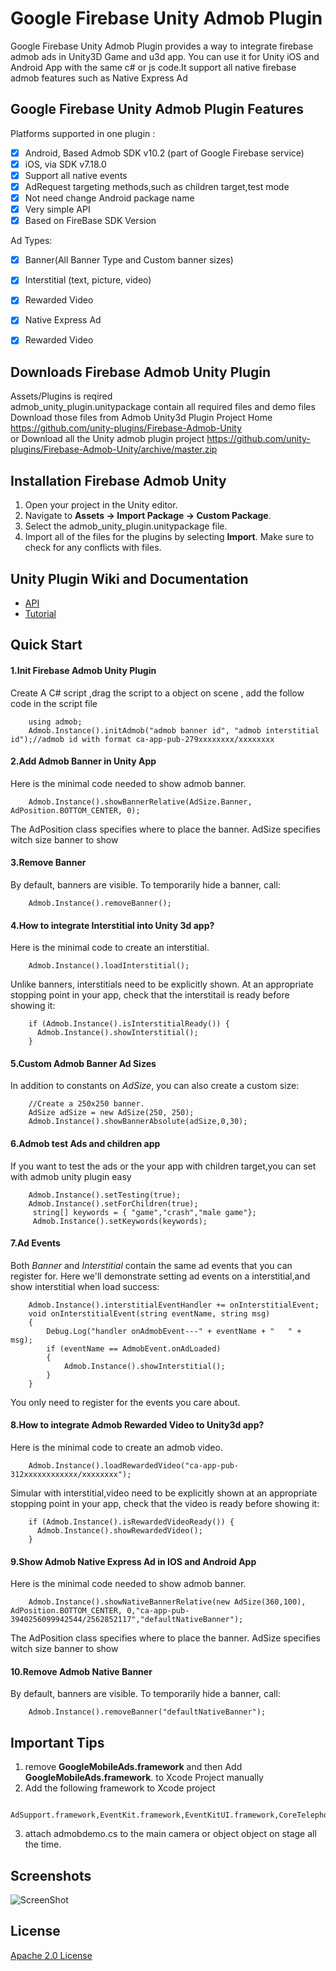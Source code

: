 Google Firebase Unity Admob Plugin
==============================

Google Firebase Unity Admob Plugin provides a way to integrate firebase admob ads in Unity3D Game and u3d app.
You can use it for Unity iOS and Android App with the same c# or js code.It support all native firebase admob features such as Native Express Ad

## Google Firebase Unity Admob Plugin Features
Platforms supported in one plugin :
- [x] Android, Based Admob SDK v10.2 (part of Google Firebase service)
- [x] iOS, via SDK v7.18.0
- [x] Support all native events
- [x] AdRequest targeting methods,such as children target,test mode
- [x] Not need change Android package name
- [x] Very simple API
- [x] Based on FireBase SDK Version

Ad Types:
- [x] Banner(All Banner Type and Custom banner sizes)
- [x] Interstitial (text, picture, video)
- [x] Rewarded Video 
- [x] Native Express Ad 
- [x] Rewarded Video


## Downloads Firebase Admob Unity Plugin
Assets/Plugins  is reqired     
admob_unity_plugin.unitypackage contain all required files and demo files     
Download those files from Admob Unity3d Plugin Project Home https://github.com/unity-plugins/Firebase-Admob-Unity     
or Download all the Unity admob plugin project https://github.com/unity-plugins/Firebase-Admob-Unity/archive/master.zip    

## Installation Firebase Admob Unity
1. Open your project in the Unity editor.
2. Navigate to **Assets -> Import Package -> Custom Package**.
3. Select the admob_unity_plugin.unitypackage file.
4. Import all of the files for the plugins by selecting **Import**. Make sure
   to check for any conflicts with files.

## Unity Plugin Wiki and Documentation
* [API](https://github.com/unity-plugins/Firebase-Admob-Unity/wiki/Admob-Unity-Plugin-API)
* [Tutorial](https://github.com/unity-plugins/Firebase-Admob-Unity/wiki)

## Quick Start
#### 1.Init Firebase Admob Unity Plugin 
Create A C# script ,drag the script to a object on scene , add the follow code in the script file
```
    using admob;
    Admob.Instance().initAdmob("admob banner id", "admob interstitial id");//admob id with format ca-app-pub-279xxxxxxxx/xxxxxxxx

```
#### 2.Add Admob Banner in Unity App 
Here is the minimal code needed to show admob banner.
```
    Admob.Instance().showBannerRelative(AdSize.Banner, AdPosition.BOTTOM_CENTER, 0);
```

The AdPosition class specifies where to place the banner. AdSize specifies witch size banner to show

#### 3.Remove Banner 
By default, banners are visible. To temporarily hide a banner, call:
```
    Admob.Instance().removeBanner();
```

#### 4.How to integrate Interstitial into Unity 3d app?

Here is the minimal  code to create an interstitial.
```
    Admob.Instance().loadInterstitial(); 
```
Unlike banners, interstitials need to be explicitly shown. At an appropriate
stopping point in your app, check that the interstitail is ready before
showing it:
```
    if (Admob.Instance().isInterstitialReady()) {
      Admob.Instance().showInterstitial();
    }
```
#### 5.Custom Admob Banner Ad Sizes
In addition to constants on _AdSize_, you can also create a custom size:
```
    //Create a 250x250 banner.
    AdSize adSize = new AdSize(250, 250);
    Admob.Instance().showBannerAbsolute(adSize,0,30);
```
#### 6.Admob test Ads and children app
If you want to test the ads or the your app with children target,you can set with admob unity plugin easy
```
    Admob.Instance().setTesting(true);
    Admob.Instance().setForChildren(true);
     string[] keywords = { "game","crash","male game"};
     Admob.Instance().setKeywords(keywords);
```
#### 7.Ad Events
Both _Banner_ and _Interstitial_ contain the same ad events that you can
register for. 
Here we'll demonstrate setting ad events on a interstitial,and show interstitial when load success:
```
    Admob.Instance().interstitialEventHandler += onInterstitialEvent;
    void onInterstitialEvent(string eventName, string msg)
    {
        Debug.Log("handler onAdmobEvent---" + eventName + "   " + msg);
        if (eventName == AdmobEvent.onAdLoaded)
        {
            Admob.Instance().showInterstitial();
        }
    }
```
You only need to register for the events you care about.

#### 8.How to integrate Admob Rewarded Video to Unity3d app?

Here is the minimal  code to create an admob video.
```
    Admob.Instance().loadRewardedVideo("ca-app-pub-312xxxxxxxxxxxx/xxxxxxxx"); 
```
Simular with interstitial,video need to be explicitly shown at an appropriate
stopping point in your app, check that the video is ready before
showing it:
```
    if (Admob.Instance().isRewardedVideoReady()) {
      Admob.Instance().showRewardedVideo();
    }
```

#### 9.Show Admob Native Express Ad in IOS and Android App 
Here is the minimal code needed to show admob banner.
```
    Admob.Instance().showNativeBannerRelative(new AdSize(360,100), AdPosition.BOTTOM_CENTER, 0,"ca-app-pub-3940256099942544/2562852117","defaultNativeBanner");

```

The AdPosition class specifies where to place the banner. AdSize specifies witch size banner to show

#### 10.Remove Admob Native Banner 
By default, banners are visible. To temporarily hide a banner, call:
```
    Admob.Instance().removeBanner("defaultNativeBanner");
```

## Important Tips
1. remove **GoogleMobileAds.framework** and then  Add **GoogleMobileAds.framework**. to Xcode Project manually
2. Add the following framework to Xcode project
```
    AdSupport.framework,EventKit.framework,EventKitUI.framework,CoreTelephony.framework,StoreKit.framework,MessageUI.framework
```
3. attach admobdemo.cs to the main camera or object object on stage all the time.    

## Screenshots
![ScreenShot](https://github.com/unity-plugins/Firebase-Admob-Unity/blob/master/doc/android_banner_full.jpg?raw=true) 

## License
[Apache 2.0 License](http://www.apache.org/licenses/LICENSE-2.0.html)